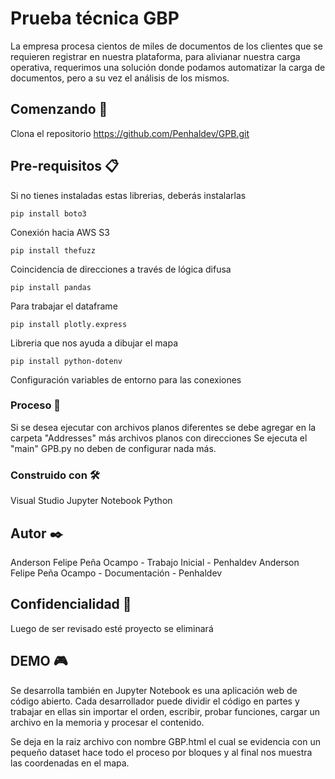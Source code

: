 # Prueba técnica GBP

La empresa procesa cientos de miles de documentos de los clientes que se requieren registrar en nuestra plataforma, para alivianar nuestra carga operativa, requerimos una solución donde podamos automatizar la carga de documentos, pero a su vez el análisis de los mismos.

## Comenzando 🚀

Clona el repositorio https://github.com/Penhaldev/GPB.git

## Pre-requisitos 📋

Si no tienes instaladas estas librerias, deberás instalarlas

```
pip install boto3
```
Conexión hacia AWS S3
```
pip install thefuzz
```
Coincidencia de direcciones a través de lógica difusa
```
pip install pandas
```
Para trabajar el dataframe
```
pip install plotly.express
```
Libreria que nos ayuda a dibujar el mapa
```
pip install python-dotenv
```
Configuración variables de entorno para las conexiones

### Proceso 🔧

Si se desea ejecutar con archivos planos diferentes se debe agregar en la carpeta "Addresses" más archivos planos con direcciones
Se ejecuta el "main" GPB.py no deben de configurar nada más.

### Construido con 🛠️

Visual Studio
Jupyter Notebook
Python 

## Autor ✒️

Anderson Felipe Peña Ocampo - Trabajo Inicial - Penhaldev
Anderson Felipe Peña Ocampo - Documentación - Penhaldev

## Confidencialidad 🔐

Luego de ser revisado esté proyecto se eliminará

## DEMO 🎮 

Se desarrolla también en Jupyter Notebook es una aplicación web de código abierto. 
Cada desarrollador puede dividir el código en partes y trabajar en ellas sin importar el orden, escribir, probar funciones, cargar un archivo en la memoria y procesar el contenido.

Se deja en la raiz archivo con nombre GBP.html el cual se evidencia con un pequeño dataset hace todo el proceso por bloques y al final nos muestra las coordenadas en el mapa.